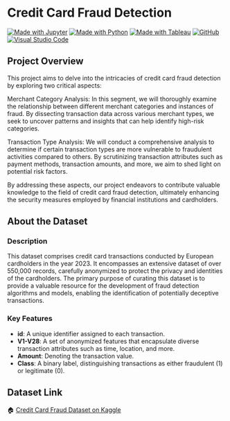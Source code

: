 # Credit Card Fraud Detection

[![Made with Jupyter](https://img.shields.io/badge/Made%20with-Jupyter-orange?style=for-the-badge)](https://jupyter.org/)
[![Made with Python](https://img.shields.io/badge/Made%20with-Python-blue?style=for-the-badge)](https://www.python.org/)
[![Made with Tableau](https://img.shields.io/badge/Made%20with-Tableau-green?style=for-the-badge)](https://creativecommons.org/publicdomain/zero/1.0/)
[![GitHub](https://img.shields.io/badge/GitHub-Repo-blue?style=for-the-badge)](https://github.com/fursuf1/Credit-Card-Fraud-Detection)
[![Visual Studio Code](https://img.shields.io/badge/Editor-Visual%20Studio%20Code-blue?style=for-the-badge)](https://code.visualstudio.com/)

## Project Overview

This project aims to delve into the intricacies of credit card fraud detection by exploring two critical aspects:

Merchant Category Analysis: In this segment, we will thoroughly examine the relationship between different merchant categories and instances of fraud. By dissecting transaction data across various merchant types, we seek to uncover patterns and insights that can help identify high-risk categories.

Transaction Type Analysis: We will conduct a comprehensive analysis to determine if certain transaction types are more vulnerable to fraudulent activities compared to others. By scrutinizing transaction attributes such as payment methods, transaction amounts, and more, we aim to shed light on potential risk factors.

By addressing these aspects, our project endeavors to contribute valuable knowledge to the field of credit card fraud detection, ultimately enhancing the security measures employed by financial institutions and cardholders.

## About the Dataset

### Description

This dataset comprises credit card transactions conducted by European cardholders in the year 2023. It encompasses an extensive dataset of over 550,000 records, carefully anonymized to protect the privacy and identities of the cardholders. The primary purpose of curating this dataset is to provide a valuable resource for the development of fraud detection algorithms and models, enabling the identification of potentially deceptive transactions.

### Key Features

- **id**: A unique identifier assigned to each transaction.
- **V1-V28**: A set of anonymized features that encapsulate diverse transaction attributes such as time, location, and more.
- **Amount**: Denoting the transaction value.
- **Class**: A binary label, distinguishing transactions as either fraudulent (1) or legitimate (0).


## Dataset Link

🏠 [Credit Card Fraud Dataset on Kaggle](https://www.kaggle.com/datasets/nelgiriyewithana/credit-card-fraud-detection-dataset-2023)


